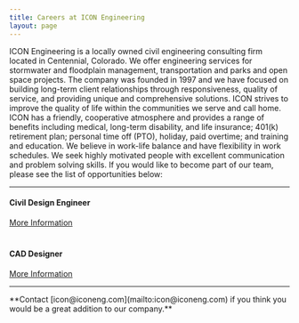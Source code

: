 ```yaml
---
title: Careers at ICON Engineering
layout: page
---
```


ICON Engineering is a locally owned civil engineering consulting firm located in Centennial, Colorado. We offer engineering services for stormwater and floodplain management, transportation and parks and open space projects. The company was founded in 1997 and we have focused on building long-term client relationships through responsiveness, quality of service, and providing unique and comprehensive solutions. ICON strives to improve the quality of life within the communities we serve and call home.
ICON has a friendly, cooperative atmosphere and provides a range of benefits including medical, long-term disability, and life insurance; 401(k) retirement plan; personal time off (PTO), holiday, paid overtime; and training and education. We believe in work-life balance and have flexibility in work schedules. We seek highly motivated people with excellent communication and problem solving skills.  If you would like to become part of our team, please see the list of opportunities below:


<hr>


#### Civil Design Engineer
<td><a href="https://s3-us-west-2.amazonaws.com/iconeng/pdfs/Careers/JobAnnouncement-Civil+Design+Engineer+2018.pdf" > More Information </a></td>

#

#### CAD Designer
<td><a href="https://s3-us-west-2.amazonaws.com/iconeng/pdfs/Careers/JobAnnouncement-CAD+Designer+2018.pdf" > More Information </a></td>


<hr>
**Contact [icon@iconeng.com](mailto:icon@iconeng.com) if you think you would be a great addition to our company.**
